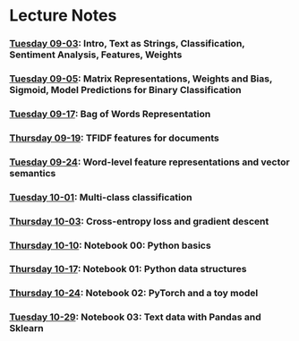# Lecture Notes

### [Tuesday 09-03](09-03.qmd): Intro, Text as Strings, Classification, Sentiment Analysis, Features, Weights
### [Tuesday 09-05](09-05.qmd): Matrix Representations, Weights and Bias, Sigmoid, Model Predictions for Binary Classification
### [Tuesday 09-17](09-17.qmd): Bag of Words Representation
### [Thursday 09-19](09-19.qmd): TFIDF features for documents
### [Tuesday 09-24](09-24.qmd): Word-level feature representations and vector semantics

### [Tuesday 10-01](10-01.qmd): Multi-class classification

### [Thursday 10-03](10-03.qmd): Cross-entropy loss and gradient descent

### [Thursday 10-10](https://colab.research.google.com/drive/1A16ttyJ98jkkyLO9mRBYRQy8GzJayEi8?usp=sharing): Notebook 00: Python basics
### [Thursday 10-17](https://colab.research.google.com/drive/1UxZzV2AQEO7WPJCpCejVSTwfHfecpILm?usp=sharing): Notebook 01: Python data structures
### [Thursday 10-24](https://colab.research.google.com/drive/10vKFAOS5gdbj1EbgmnPRTPNo1Lm3ycIp?usp=sharing): Notebook 02: PyTorch and a toy model
### [Tuesday 10-29](https://colab.research.google.com/drive/12kbg0ly1QhTaDLiojdP_v6OK1O5aSXWN?usp=sharing): Notebook 03: Text data with Pandas and Sklearn